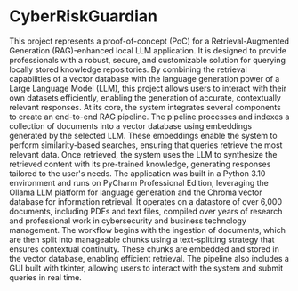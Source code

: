 # CyberRiskGuardian
This project represents a proof-of-concept (PoC) for a Retrieval-Augmented Generation (RAG)-enhanced local LLM application. It is designed to provide professionals with a robust, secure, and customizable solution for querying locally stored knowledge repositories. By combining the retrieval capabilities of a vector database with the language generation power of a Large Language Model (LLM), this project allows users to interact with their own datasets efficiently, enabling the generation of accurate, contextually relevant responses.
At its core, the system integrates several components to create an end-to-end RAG pipeline. The pipeline processes and indexes a collection of documents into a vector database using embeddings generated by the selected LLM. These embeddings enable the system to perform similarity-based searches, ensuring that queries retrieve the most relevant data. Once retrieved, the system uses the LLM to synthesize the retrieved content with its pre-trained knowledge, generating responses tailored to the user's needs.
The application was built in a Python 3.10 environment and runs on PyCharm Professional Edition, leveraging the Ollama LLM platform for language generation and the Chroma vector database for information retrieval. It operates on a datastore of over 6,000 documents, including PDFs and text files, compiled over years of research and professional work in cybersecurity and business technology management.
The workflow begins with the ingestion of documents, which are then split into manageable chunks using a text-splitting strategy that ensures contextual continuity. These chunks are embedded and stored in the vector database, enabling efficient retrieval. The pipeline also includes a GUI built with tkinter, allowing users to interact with the system and submit queries in real time.
